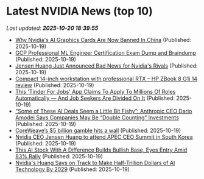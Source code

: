 # Latest NVIDIA News (top 10)
_Last updated: **2025-10-20 18:39:55**_

- [Why Nvidia's AI Graphics Cards Are Now Banned In China](https://www.bgr.com/1996593/why-china-banned-nvidia-ai-graphics-card-reason/) (Published: 2025-10-19)
- [GCP Professional ML Engineer Certification Exam Dump and Braindump](https://www.theserverside.com/blog/Coffee-Talk-Java-News-Stories-and-Opinions/GCP-Professional-ML-Engineer-Certification-Exam-Dump-and-Braindump) (Published: 2025-10-19)
- [Jensen Huang Just Announced Bad News for Nvidia's Rivals](https://biztoc.com/x/2f5608d850e0cf26) (Published: 2025-10-19)
- [Compact 14-inch workstation with professional RTX – HP ZBook 8 G1i 14 review](https://www.notebookcheck.net/Compact-14-inch-workstation-with-professional-RTX-HP-ZBook-8-G1i-14-review.1141584.0.html) (Published: 2025-10-19)
- [This 'Tinder For Jobs' App Claims To Apply To Millions Of Roles Automatically — And Job Seekers Are Divided On It](https://finance.yahoo.com/news/tinder-jobs-app-claims-apply-173148641.html) (Published: 2025-10-19)
- [“Some of These AI Deals Seem a Little Bit Fishy”: Anthropic CEO Dario Amodei Says Companies May Be “Double Counting” Investments](https://wccftech.com/some-of-these-ai-deals-seem-a-little-bit-fishy-says-anthropic-ceo/) (Published: 2025-10-19)
- [CoreWeave’s $5 billion gamble hits a wall](https://www.thestreet.com/technology/coreweaves-5-billion-gamble-hits-a-wall) (Published: 2025-10-19)
- [Nvidia CEO Jensen Huang to attend APEC CEO Summit in South Korea](https://biztoc.com/x/1c46cba4021c96ad) (Published: 2025-10-19)
- [This AI Stock With A Difference Builds Bullish Base, Eyes Entry Amid 83% Rally](https://biztoc.com/x/ecac758e825a18ad) (Published: 2025-10-19)
- [Nvidia's Huang Says on Track to Make Half-Trillion Dollars of AI Technology By 2029](https://biztoc.com/x/36b7c3f0c1c2dec9) (Published: 2025-10-19)
